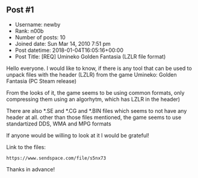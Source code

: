 ## Post #1
- Username: newby
- Rank: n00b
- Number of posts: 10
- Joined date: Sun Mar 14, 2010 7:51 pm
- Post datetime: 2018-01-04T16:05:16+00:00
- Post Title: [REQ] Umineko Golden Fantasia (LZLR file format)

Hello everyone.
I would like to know, if there is any tool that can be used to unpack files with the header (LZLR) from the game Umineko: Golden Fantasia (PC Steam release)

From the looks of it, the game seems to be using common formats, only compressing them using an algorhytm, which has LZLR in the header)

There are also *.SE and *.CG and *.BIN files which seems to not have any header at all.
other than those files mentioned, the game seems to use standartized DDS, WMA and MPG formats

If anyone would be willing to look at it I would be grateful!

Link to the files:

```
https://www.sendspace.com/file/s5nx73
```


Thanks in advance!
